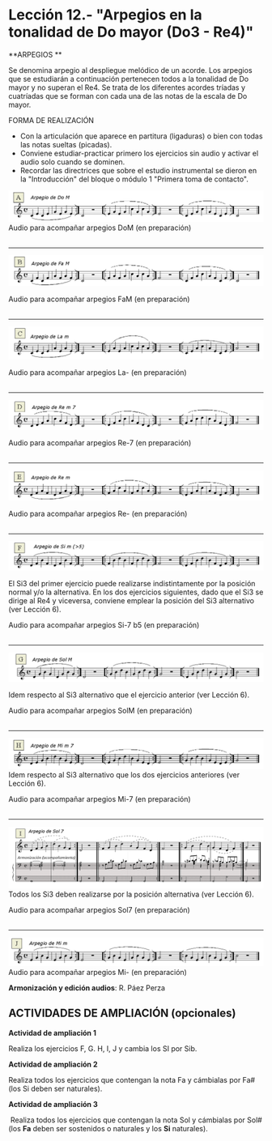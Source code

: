 
# Lección 12.- "Arpegios en la tonalidad de Do mayor (Do3 - Re4)"

**ARPEGIOS **

Se denomina arpegio al despliegue melódico de un acorde. Los arpegios que se estudiarán a continuación pertenecen todos a la tonalidad de Do mayor y no superan el Re4. Se trata de los diferentes acordes tríadas y cuatríadas que se forman con cada una de las notas de la escala de Do mayor. 

FORMA DE REALIZACIÓN
- Con la articulación que aparece en partitura (ligaduras) o bien con todas las notas sueltas (picadas).
- Conviene estudiar-practicar primero los ejercicios sin audio y activar el audio solo cuando se dominen. 
- Recordar las directrices que sobre el estudio instrumental se dieron en la "Introducción" del bloque o módulo 1 "Primera toma de contacto".

![](/assets/EjerFla_Arpegio1_DoM.gif)
Audio para acompañar arpegios DoM (en preparación)
<br />
<br />
_______________________




![](/assets/EjerFla_Arpegio2_FaM.gif)

Audio para acompañar arpegios FaM (en preparación)
<br />
<br />
_______________________

![](/assets/EjerFla_Arpegio3_Lam.gif)

Audio para acompañar arpegios La- (en preparación)
<br />
<br />
_______________________

![](/assets/EjerFla_Arpegio4_Re-7.gif)

Audio para acompañar arpegios Re-7 (en preparación)
<br />
<br />

_______________________

![](/assets/L12_Arpegio5_E_Partitura_Re-.gif)

Audio para acompañar arpegios Re- (en preparación)
<br />
<br />
_______________________

![](/assets/EjerFla_Arpegio6_F_Partitura_Si-7b5.gif)

El Si3 del primer ejercicio puede realizarse indistintamente por la posición normal y/o la alternativa. En los dos ejercicios siguientes, dado que el Si3 se dirige al Re4 y viceversa, conviene emplear la posición del Si3 alternativo (ver Lección 6).

Audio para acompañar arpegios Si-7 b5 (en preparación)
<br />
<br />
_______________________

![](/assets/EjerFla_Arpegio7_SolM.gif)

Idem respecto al Si3 alternativo que el ejercicio anterior (ver Lección 6).

Audio para acompañar arpegios SolM (en preparación)
<br />
<br />
_______________________

![](/assets/EjerFla_Arpegio8_Mi-7.gif)
Idem respecto al Si3 alternativo que los dos ejercicios anteriores (ver Lección 6).

Audio para acompañar arpegios Mi-7 (en preparación)
<br />
<br />
_______________________

![](/assets/L12_Arpegio9_Sol7_Aroniza_.gif)
Todos los Si3 deben realizarse por la posición alternativa (ver Lección 6).

Audio para acompañar arpegios Sol7 (en preparación)
<br />
<br />
_______________________

![](/assets/EjerFla_Arpegio10_Mi-.gif)
Audio para acompañar arpegios Mi- (en preparación)

**Armonización y edición audios**: R. Páez Perza
<br />



## ACTIVIDADES DE AMPLIACIÓN (opcionales)

**Actividad de ampliación 1**

Realiza los ejercicios F, G. H, I, J y cambia los SI por Sib. 

**Actividad de ampliación 2**

Realiza todos los ejercicios que contengan la nota Fa y cámbialas por Fa# (los Si deben ser naturales).

**Actividad de ampliación 3**

 Realiza todos los ejercicios que contengan la nota Sol y cámbialas por Sol# (los **Fa** deben ser sostenidos o naturales y los **Si** naturales).

